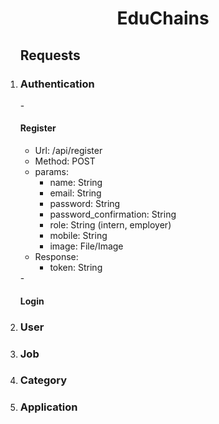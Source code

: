 <h1 align="center"> EduChains </h1>
<ol>
<h2> Requests </h2>
<li>
 <h3> Authentication </h3>
-   <h4>Register</h4>
<ul>
<li>Url: /api/register</li>
<li>Method: POST</li>
<li>
params:

-   name: String
-   email: String
-   password: String
-   password_confirmation: String
-   role: String (intern, employer)
-   mobile: String
-   image: File/Image

</li>
<li>
Response:

-   token: String

</li>
</ul>
-   <h4>Login</h4>
</li>
    <li>
    <h3> User </h3>
    </li>
    <li>
    <h3> Job </h3>
    </li>
    <li>
    <h3> Category </h3>
    </li>
    <li>
    <h3> Application </h3>   
    </li>
</ol>
